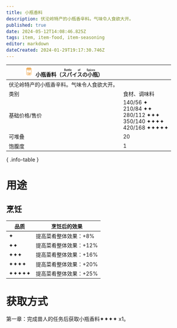 ```yaml
---
title: 小瓶香料
description: 伏沦岭特产的小瓶香辛料。气味令人食欲大开。
published: true
date: 2024-05-12T14:08:46.825Z
tags: item, item-food, item-seasoning
editor: markdown
dateCreated: 2024-01-29T19:17:30.746Z
---
```


| <div markdown>![物品图标](/assets/global/items/bottle_of_spices.png) <span>小瓶香料（<ruby lang="ja">スパイスの小瓶<rt>Bottle of Spices</rt></ruby>）</span></div>||
| - | - |
| 伏沦岭特产的小瓶香辛料。气味令人食欲大开。 ||
| 类别 | 食材、调味料 |
| 基础价格/售价 | 140/56 ✦<br>210/84 ✦✦<br>280/112 ✦✦✦<br>350/140 ✦✦✦✦<br>420/168 ✦✦✦✦✦ |
| 可堆叠 | 20 |
| 饱腹度 | 1 |
{ .info-table }

# 用途
## 烹饪
| 品质 | 烹饪后的效果 |
| - | - |
| ✦ | 提高菜肴整体效果：+8% |
| ✦✦ | 提高菜肴整体效果：+12% |
| ✦✦✦ | 提高菜肴整体效果：+16% |
| ✦✦✦✦ | 提高菜肴整体效果：+20% |
| ✦✦✦✦✦ | 提高菜肴整体效果：+25% |

# 获取方式
第一章：完成兽人的任务后获取小瓶香料✦✦✦✦ x1。